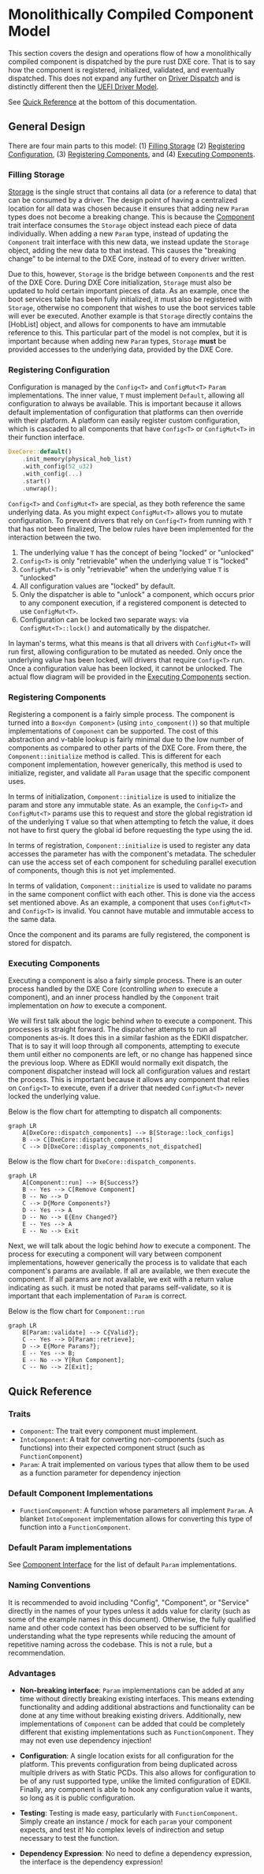 # Monolithically Compiled Component Model

This section covers the design and operations flow of how a monolithically compiled component is dispatched by the pure
rust DXE core. That is to say how the component is registered, initialized, validated, and eventually dispatched. This
does not expand any further on [Driver Dispatch](./dispatcher.md) and is distinctly different then the [UEFI Driver Model](./driver_model.md).

See [Quick Reference](#quick-reference) at the bottom of this documentation.

## General Design

There are four main parts to this model: (1) [Filling Storage](#filling-storage)
(2) [Registering Configuration](#registering-configuration), (3) [Registering Components](#registering-components),
and (4) [Executing Components](#executing-components).

### Filling Storage

[Storage](todo/docs.rs) is the single struct that contains all data (or a reference to data) that can be consumed by a
driver. The design point of having a centralized location for all data was chosen because it ensures that adding new
`Param` types does not become a breaking change. This is because the [Component](todo/docs.rs) trait interface consumes
the `Storage` object instead each piece of data individually. When adding a new `Param` type, instead of updating the
`Component` trait interface with this new data, we instead update the `Storage` object, adding the new data to that
instead. This causes the "breaking change" to be internal to the DXE Core, instead of to every driver written.

Due to this, however, `Storage` is the bridge between `Component`s and the rest of the DXE Core. During DXE Core
initialization, `Storage` must also be updated to hold certain important pieces of data. As an example, once the boot
services table has been fully initialized, it must also be registered with `Storage`, otherwise no component that
wishes to use the boot services table will ever be executed. Another example is that `Storage` directly contains the
[HobList] object, and allows for components to have am immutable reference to this. This particular part of the model
is not complex, but it is important because when adding new `Param` types, `Storage` **must** be provided accesses to
the underlying data, provided by the DXE Core.

### Registering Configuration

Configuration is managed by the `Config<T>` and `ConfigMut<T>` `Param` implementations. The inner value, `T` must
implement `Default`, allowing all configuration to always be available. This is important because it allows default
implementation of configuration that platforms can then override with their platform. A platform can easily register
custom configuration, which is cascaded to all components that have `Config<T>` or `ConfigMut<T>` in their function
interface.

```rust
DxeCore::default()
    .init_memory(physical_hob_list)
    .with_config(52_u32)
    .with_config(...)
    .start()
    .unwrap();
```

`Config<T>` and `ConfigMut<T>` are special, as they both reference the same underlying data. As you might expect
`ConfigMut<T>` allows you to mutate configuration. To prevent drivers that rely on `Config<T>` from running with `T`
that has not been finalized, The below rules have been implemented for the interaction between the two.

1. The underlying value `T` has the concept of being "locked" or "unlocked"
1. `Config<T>` is only "retrievable" when the underlying value `T` is "locked"
1. `ConfigMut<T>` is only "retrievable" when the underlying value `T` is "unlocked"
1. All configuration values are "locked" by default.
1. Only the dispatcher is able to "unlock" a component, which occurs prior to any component execution, if a registered
   component is detected to use `ConfigMut<T>`.
1. Configuration can be locked two separate ways: via `ConfigMut<T>::lock()` and automatically by the dispatcher.

In layman's terms, what this means is that all drivers with `ConfigMut<T>` will run first, allowing configuration to be
mutated as needed. Only once the underlying value has been locked, will drivers that require `Config<T>` run. Once a
configuration value has been locked, it cannot be unlocked. The actual flow diagram will be provided in the
[Executing Components](#executing-components) section.

### Registering Components

Registering a component is a fairly simple process. The component is turned into a `Box<dyn Component>`
(using `into_component()`) so that multiple implementations of `Component` can be supported. The cost of this
abstraction and v-table lookup is fairly minimal due to the low number of components as compared to other parts of the
DXE Core. From there, the `Component::initialize` method is called. This is different for each component
implementation, however generically, this method is used to initialize, register, and validate all `Param` usage that
the specific component uses.

In terms of initialization, `Component::initialize` is used to initialize the param and store any immutable state. As an
example, the `Config<T>` and `ConfigMut<T>` params use this to request and store the global registration id of the
underlying `T` value so that when attempting to fetch the value, it does not have to first query the global id before
requesting the type using the id.

In terms of registration, `Component::initialize` is used to register any data accesses the parameter has with the
component's metadata. The scheduler can use the access set of each component for scheduling parallel execution of
components, though this is not yet implemented.

In terms of validation, `Component::initialize` is used to validate no params in the same component conflict with
each other. This is done via the access set mentioned above. As an example, a component that uses `ConfigMut<T>` and
`Config<T>` is invalid. You cannot have mutable and immutable access to the same data.

Once the component and its params are fully registered, the component is stored for dispatch.

### Executing Components

Executing a component is also a fairly simple process. There is an outer process handled by the DXE Core (controlling
_when_ to execute a component), and an inner process handled by the `Component` trait implementation on _how_ to
execute a component.

We will first talk about the logic behind _when_ to execute a component. This processes is straight forward. The
dispatcher attempts to run all components as-is. It does this in a similar fashion as the EDKII dispatcher. That is
to say it will loop through all components, attempting to execute them until either no components are left, or no
change has happened since the previous loop. Where as EDKII would normally exit dispatch, the component dispatcher
instead will lock all configuration values and restart the process. This is important because it allows any component
that relies on `Config<T>` to execute, even if a driver that needed `ConfigMut<T>` never locked the underlying value.

Below is the flow chart for attempting to dispatch all components:

```mermaid
graph LR
    A[DxeCore::dispatch_components] --> B[Storage::lock_configs]
    B --> C[DxeCore::dispatch_components]
    C --> D[DxeCore::display_components_not_dispatched]
```

Below is the flow chart for `DxeCore::dispatch_components`.

```mermaid
graph LR
    A[Component::run] --> B{Success?}
    B -- Yes --> C[Remove Component]
    B -- No --> D
    C --> D{More Components?}
    D -- Yes --> A
    D -- No --> E{Env Changed?}
    E -- Yes --> A
    E -- No --> Exit
```

Next, we will talk about the logic behind _how_ to execute a component. The process for executing a component will vary
between component implementations, however generically the process is to validate that each component's params are
available. If all are available, we then execute the component. If all params are not available, we exit with a return
value indicating as such. it must be noted that params self-validate, so it is important that each implementation of
`Param` is correct.

Below is the flow chart for `Component::run`

```mermaid
graph LR
    B[Param::validate] --> C{Valid?};
    C -- Yes --> D[Param::retrieve];
    D --> E{More Params?};
    E -- Yes --> B;
    E -- No --> Y[Run Component];
    C -- No --> Z[Exit];
```

## Quick Reference

### Traits

- `Component`: The trait every component must implement.
- `IntoComponent`: A trait for converting non-components (such as functions) into their expected component struct
  (such as `FunctionComponent`)
- `Param`: A trait implemented on various types that allow them to be used as a function parameter for dependency
  injection

### Default Component Implementations

- `FunctionComponent`: A function whose parameters all implement `Param`. A blanket `IntoComponent` implementation
  allows for converting this type of function into a `FunctionComponent`.

### Default Param implementations

See [Component Interface](../driver/interface.md) for the list of default `Param` implementations.

### Naming Conventions

It is recommended to avoid including "Config", "Component", or "Service" directly in the names of your types unless
it adds value for clarity (such as some of the example names in this document). Otherwise, the fully qualified name
and other code context has been observed to be sufficient for understanding what the type represents while reducing
the amount of repetitive naming across the codebase. This is not a rule, but a recommendation.

### Advantages

- **Non-breaking interface**: `Param` implementations can be added at any time without directly breaking existing
interfaces. This means extending functionality and adding additional abstractions and functionality can be done at
any time without breaking existing drivers. Additionally, new implementations of `Component` can be added that could be
completely different that existing implementations such as `FunctionComponent`. They may not even use dependency
injection!

- **Configuration**: A single location exists for all configuration for the platform. This prevents configuration from
being duplicated across multiple drivers as with Static PCDs. This also allows for configuration to be of any rust
supported type, unlike the limited configuration of EDKII. Finally, any component is able to hook any configuration
value it wants, so long as it is public configuration.

- **Testing**: Testing is made easy, particularly with `FunctionComponent`. Simply create an instance / mock for each
`param` your component expects, and test it! No complex levels of indirection and setup necessary to test the function.

- **Dependency Expression**: No need to define a dependency expression, the interface is the dependency expression!
